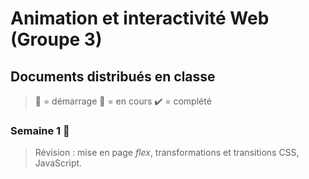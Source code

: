 # Animation et interactivité Web (Groupe 3)
## Documents distribués en classe

> :checkered_flag: = démarrage 
> :construction: = en cours
> :heavy_check_mark: = complété

### Semaine 1 :checkered_flag:
>Révision : mise en page *flex*, transformations et transitions CSS, JavaScript.

